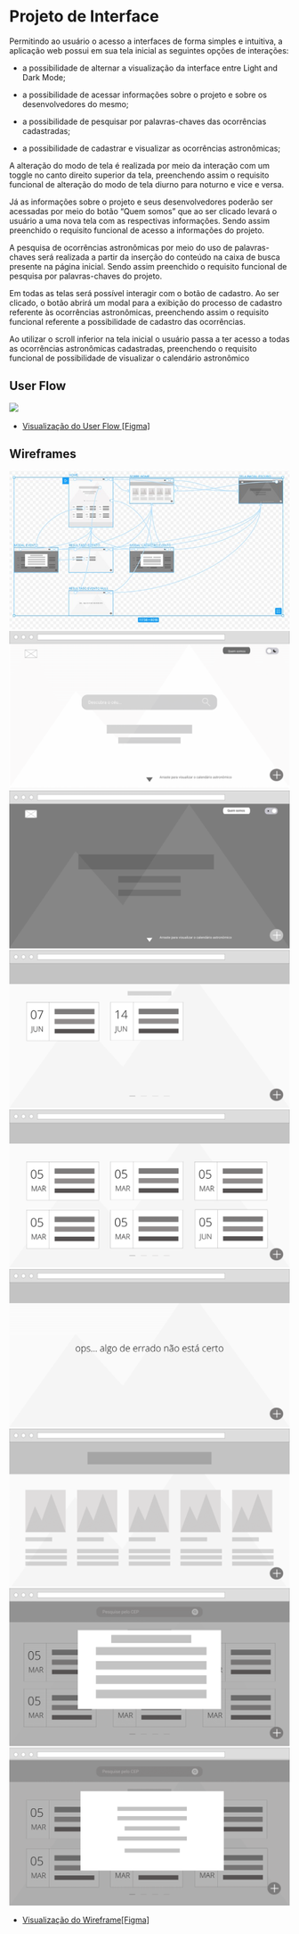 
# Projeto de Interface

Permitindo ao usuário o acesso a interfaces de forma simples e intuitiva, a aplicação web possui em sua tela inicial as seguintes opções de interações:

-   a possibilidade de alternar a visualização da interface entre  Light and Dark Mode;
    
-   a possibilidade de acessar informações sobre o projeto e sobre os desenvolvedores do mesmo;
    
-   a possibilidade de pesquisar por palavras-chaves das ocorrências cadastradas;
    
-   a possibilidade de cadastrar e visualizar as ocorrências astronômicas;
    
A alteração do modo de tela é realizada por meio da interação com um toggle no canto direito superior da tela, preenchendo assim o requisito funcional de alteração do modo de tela diurno para noturno e vice e versa.

Já as informações sobre o projeto e seus desenvolvedores poderão ser acessadas por meio do botão “Quem somos” que ao ser clicado levará o usuário a uma nova tela com as respectivas informações. Sendo assim preenchido o requisito funcional de acesso a informações do projeto.

A pesquisa de ocorrências astronômicas por meio do uso de palavras-chaves será realizada a partir da inserção do conteúdo na caixa de busca presente na página inicial. Sendo assim preenchido o requisito funcional de pesquisa por palavras-chaves do projeto.

Em todas as telas será possível interagir com o botão de cadastro. Ao ser clicado, o botão abrirá um modal para a exibição do processo de cadastro referente às ocorrências astronômicas, preenchendo assim o requisito funcional referente a possibilidade de cadastro das ocorrências.

Ao utilizar o scroll inferior na tela inicial o usuário passa a ter acesso a todas as ocorrências astronômicas cadastradas, preenchendo o requisito funcional de possibilidade de visualizar o calendário astronômico


## User Flow


<img src="img/userflow.png"/>

- [Visualização do User Flow [Figma]](https://www.figma.com/file/e2xLvJeBT8MkIvzJEVMXGF/UI-Design?node-id=0%3A1)


## Wireframes

<img src="img/UI_Design-9.jpeg"/>
<img src="img/UI_Design-1.png"/>
<img src="img/UI_Design-2.png"/>
<img src="img/UI_Design-3.png"/>
<img src="img/UI_Design-4.png"/>
<img src="img/UI_Design-5.png"/>
<img src="img/UI_Design-6.png"/>
<img src="img/UI_Design-7.png"/>
<img src="img/UI_Design-8.png"/>

- [Visualização do Wireframe[Figma]](https://www.figma.com/file/e2xLvJeBT8MkIvzJEVMXGF/UI-Design?node-id=0%3A1)